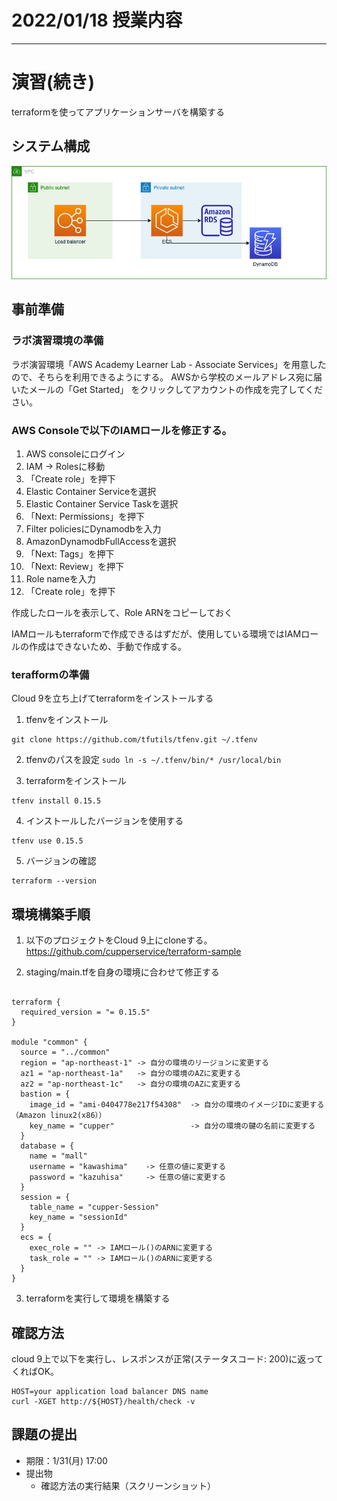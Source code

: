 # 2022/01/18 授業内容

---
# 演習(続き)
terraformを使ってアプリケーションサーバを構築する

## システム構成
![](rest-sample.drawio.png)

## 事前準備
### ラボ演習環境の準備
ラボ演習環境「AWS Academy Learner Lab - Associate Services」を用意したので、そちらを利用できるようにする。
AWSから学校のメールアドレス宛に届いたメールの「Get Started」 をクリックしてアカウントの作成を完了してください。

### AWS Consoleで以下のIAMロールを修正する。

1. AWS consoleにログイン
2. IAM -> Rolesに移動
3. 「Create role」を押下
4. Elastic Container Serviceを選択
5. Elastic Container Service Taskを選択
6. 「Next: Permissions」を押下
7. Filter policiesにDynamodbを入力
8. AmazonDynamodbFullAccessを選択
9. 「Next: Tags」を押下
10. 「Next: Review」を押下
11. Role nameを入力
12. 「Create role」を押下

作成したロールを表示して、Role ARNをコピーしておく

IAMロールもterraformで作成できるはずだが、使用している環境ではIAMロールの作成はできないため、手動で作成する。

### terafformの準備
Cloud 9を立ち上げてterraformをインストールする

1. tfenvをインストール
```
git clone https://github.com/tfutils/tfenv.git ~/.tfenv
```

2. tfenvのパスを設定
`sudo ln -s ~/.tfenv/bin/* /usr/local/bin`

3. terraformをインストール
```
tfenv install 0.15.5
```

4. インストールしたバージョンを使用する
```
tfenv use 0.15.5
```

5. バージョンの確認
```
terraform --version
```

## 環境構築手順

1. 以下のプロジェクトをCloud 9上にcloneする。
https://github.com/cupperservice/terraform-sample

2. staging/main.tfを自身の環境に合わせて修正する
```

terraform {
  required_version = "= 0.15.5"
}

module "common" {
  source = "../common"
  region = "ap-northeast-1" -> 自分の環境のリージョンに変更する
  az1 = "ap-northeast-1a"   -> 自分の環境のAZに変更する
  az2 = "ap-northeast-1c"   -> 自分の環境のAZに変更する
  bastion = {
    image_id = "ami-0404778e217f54308"  -> 自分の環境のイメージIDに変更する（Amazon linux2(x86））
    key_name = "cupper"                 -> 自分の環境の鍵の名前に変更する
  }
  database = {
    name = "mall"
    username = "kawashima"    -> 任意の値に変更する
    password = "kazuhisa"     -> 任意の値に変更する
  }
  session = {
    table_name = "cupper-Session"
    key_name = "sessionId"
  }
  ecs = {
    exec_role = "" -> IAMロール()のARNに変更する
    task_role = "" -> IAMロール()のARNに変更する
  }
}
```

3. terraformを実行して環境を構築する

## 確認方法

cloud 9上で以下を実行し、レスポンスが正常(ステータスコード: 200)に返ってくればOK。

```
HOST=your application load balancer DNS name
curl -XGET http://${HOST}/health/check -v
```

## 課題の提出
* 期限：1/31(月) 17:00
* 提出物
  * 確認方法の実行結果（スクリーンショット）
